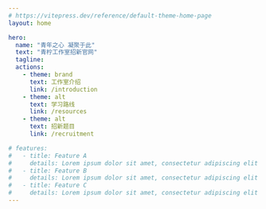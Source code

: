 ```yaml
---
# https://vitepress.dev/reference/default-theme-home-page
layout: home

hero:
  name: "青年之心 凝聚于此"
  text: "青柠工作室招新官网"
  tagline: 
  actions:
    - theme: brand
      text: 工作室介绍
      link: /introduction
    - theme: alt
      text: 学习路线
      link: /resources
    - theme: alt
      text: 招新题目
      link: /recruitment

# features:
#   - title: Feature A
#     details: Lorem ipsum dolor sit amet, consectetur adipiscing elit
#   - title: Feature B
#     details: Lorem ipsum dolor sit amet, consectetur adipiscing elit
#   - title: Feature C
#     details: Lorem ipsum dolor sit amet, consectetur adipiscing elit
---
```


